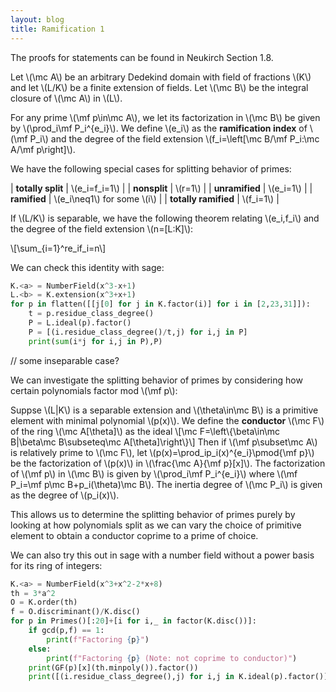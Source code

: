 ```yaml
---
layout: blog
title: Ramification 1
---
```


The proofs for statements can be found in Neukirch Section 1.8.

Let \\(\mc A\\) be an arbitrary Dedekind domain with field of fractions \\(K\\) and let \\(L/K\\) be a finite extension of fields. Let \\(\mc B\\) be the integral closure of \\(\mc A\\) in \\(L\\).

For any prime \\(\mf p\in\mc A\\), we let its factorization in \\(\mc B\\) be given by \\(\prod_i\mf P_i^{e_i}\\). We define \\(e_i\\) as the **ramification index** of \\(\mf P_i\\) and the degree of the field extension \\(f_i=\left[\mc B/\mf P_i:\mc A/\mf p\right]\\).

We have the following special cases for splitting behavior of primes:

| **totally split** | \\(e_i=f_i=1\\) |
| **nonsplit** | \\(r=1\\) |
| **unramified** | \\(e_i=1\\)  |
| **ramified** | \\(e_i\neq1\\) for some \\(i\\)  |
| **totally ramified** | \\(f_i=1\\) |

If \\(L/K\\) is separable, we have the following theorem relating \\(e_i,f_i\\) and the degree of the field extension \\(n=[L:K]\\):

\\[\sum_{i=1}^re_if_i=n\\]

We can check this identity with sage:

```python
K.<a> = NumberField(x^3-x+1)
L.<b> = K.extension(x^3+x+1)
for p in flatten([[j[0] for j in K.factor(i)] for i in [2,23,31]]):
    t = p.residue_class_degree()
    P = L.ideal(p).factor()
    P = [(i.residue_class_degree()/t,j) for i,j in P]
    print(sum(i*j for i,j in P),P)
```

// some inseparable case?

We can investigate the splitting behavior of primes by considering how certain polynomials factor mod \\(\mf p\\):

Suppse \\(L|K\\) is a separable extension and \\(\theta\in\mc B\\) is a primitive element with minimal polynomial \\(p(x)\\). We define the **conductor** \\(\mc F\\) of the ring \\(\mc A[\theta]\\) as the ideal
\\[\mc F=\left\\{\beta\in\mc B|\beta\mc B\subseteq\mc A[\theta]\right\\}\\]
Then if \\(\mf p\subset\mc A\\) is relatively prime to \\(\mc F\\), let \\(p(x)=\prod_ip_i(x)^{e_i}\pmod{\mf p}\\) be the factorization of \\(p(x)\\) in \\(\frac{\mc A}{\mf p}[x]\\). The factorization of \\(\mf p\\) in \\(\mc B\\) is given by \\(\prod_i\mf P_i^{e_i}\\) where \\(\mf P_i=\mf p\mc B+p_i(\theta)\mc B\\). The inertia degree of \\(\mc P_i\\) is given as the degree of \\(p_i(x)\\).

This allows us to determine the splitting behavior of primes purely by looking at how polynomials split as we can vary the choice of primitive element to obtain a conductor coprime to a prime of choice.

We can also try this out in sage with a number field without a power basis for its ring of integers:

```python
K.<a> = NumberField(x^3+x^2-2*x+8)
th = 3*a^2
O = K.order(th)
f = O.discriminant()/K.disc()
for p in Primes()[:20]+[i for i,_ in factor(K.disc())]:
    if gcd(p,f) == 1:
        print(f"Factoring {p}")
    else:
        print(f"Factoring {p} (Note: not coprime to conductor)")
    print(GF(p)[x](th.minpoly()).factor())
    print([(i.residue_class_degree(),j) for i,j in K.ideal(p).factor()])
```
